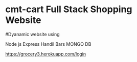 # cmt-cart Full Stack Shopping Website
#Dyanamic website using

Node js
Express
Handil Bars
MONGO DB

https://grocery3.herokuapp.com/login
